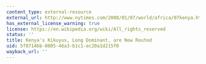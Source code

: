 ```yaml
---
content_type: external-resource
external_url: http://www.nytimes.com/2008/01/07/world/africa/07kenya.html?pagewanted=all
has_external_license_warning: true
license: https://en.wikipedia.org/wiki/All_rights_reserved
status: ''
title: Kenya's Kikuyus, Long Dominant, are Now Routed
uid: 5f8714bb-0805-46a3-b1c1-ec20a1d215f0
wayback_url: ''
---
```

